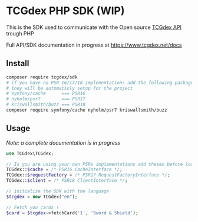 # TCGdex PHP SDK (WIP)

This is the SDK used to communicate with the Open source [TCGdex API](https://www.github.com/tcgdex/cards-database) trough PHP

Full API/SDK documentation in progress at https://www.tcgdex.net/docs

## Install

```bash
composer require tcgdex/sdk
# if you have no PSR 16/17/18 implementations add the following packages
# they will be automaticly setup for the project
# symfony/cache      === PSR16
# nyholm/psr7        === PSR17
# kriswallsmith/buzz === PSR18
composer require symfony/cache nyholm/psr7 kriswallsmith/buzz
```

## Usage

_Note: a complete documentation is in progress_

```php
use TCGdex\TCGdex;

// Is you are using your own PSRs implementations add theses before loading the class
TCGdex::$cache = /* PSR16 CacheInterface */;
TCGdex::$requestFactory = /* PSR17 RequestFactoryInterface */;
TCGdex::$client = /* PSR18 ClientInterface */;

// initialize the SDK with the language
$tcgdex = new TCGdex("en");

// Fetch you cards !
$card = $tcgdex->fetchCard('1', 'Sword & Shield');
```